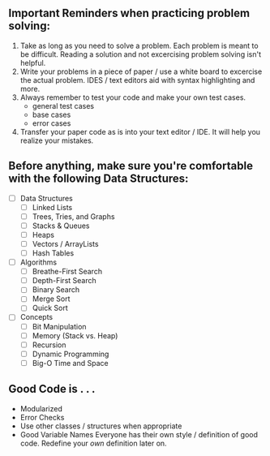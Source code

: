 ## Important Reminders when practicing problem solving:
1. Take as long as you need to solve a problem. Each problem is meant to be difficult. Reading a solution and not excercising problem solving isn't helpful.
2. Write your problems in a piece of paper / use a white board to excercise the actual problem. IDES / text editors aid with syntax highlighting and more.
3. Always remember to test your code and make your own test cases.
    - general test cases
    - base cases 
    - error cases 
4. Transfer your paper code as is into your text editor / IDE. It will help you realize your mistakes. 

## Before anything, make sure you're comfortable with the following Data Structures:
+ [ ] Data Structures 
  + [ ] Linked Lists
  + [ ] Trees, Tries, and Graphs
  + [ ] Stacks & Queues 
  + [ ] Heaps
  + [ ] Vectors / ArrayLists
  + [ ] Hash Tables
+ [ ] Algorithms
  + [ ] Breathe-First Search
  + [ ] Depth-First Search
  + [ ] Binary Search
  + [ ] Merge Sort
  + [ ] Quick Sort
+ [ ] Concepts  
  + [ ] Bit Manipulation
  + [ ] Memory (Stack vs. Heap)
  + [ ] Recursion
  + [ ] Dynamic Programming
  + [ ] Big-O Time and Space

## Good Code is . . .
+ Modularized
+ Error Checks
+ Use other classes / structures when appropriate
+ Good Variable Names
Everyone has their own style / definition of good code. Redefine your *own* definition later on. 